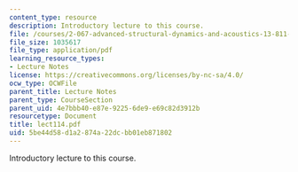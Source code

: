 ```yaml
---
content_type: resource
description: Introductory lecture to this course.
file: /courses/2-067-advanced-structural-dynamics-and-acoustics-13-811-spring-2004/5be44d58d1a2874a22dcbb01eb871802_lect114.pdf
file_size: 1035617
file_type: application/pdf
learning_resource_types:
- Lecture Notes
license: https://creativecommons.org/licenses/by-nc-sa/4.0/
ocw_type: OCWFile
parent_title: Lecture Notes
parent_type: CourseSection
parent_uid: 4e7bbb40-e87e-9225-6de9-e69c82d3912b
resourcetype: Document
title: lect114.pdf
uid: 5be44d58-d1a2-874a-22dc-bb01eb871802
---
```

Introductory lecture to this course.